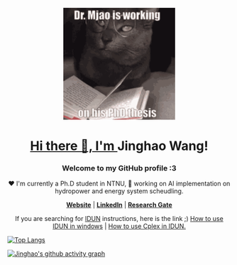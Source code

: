 <p align="center">
  <a href="https://jinghaow.github.io/">
    <img src="https://github.com/JinghaoW/JinghaoW/blob/main/dr-mjao.gif" alt="Banner" width="50%">
</p>

<h1 align="center"> Hi there 👋, I'm <a https://jinghaow.github.io/">Jinghao Wang</a>!</h1>

  </a>
</p>
<h3 align="center">Welcome to my GitHub profile :3</h3>
<p align="center">❤ I'm currently a Ph.D student in NTNU, 🔭 working on AI implementation on hydropower and energy system scheudling.</p>

<p align="center">
  <strong><a href="https://jinghaow.github.io/">Website</a></strong> |
  <strong><a href="linkedin.com/in/jinghao-wang">LinkedIn</a></strong> |
  <strong><a href="https://www.researchgate.net/profile/Jinghao-Wang">Research Gate</a></strong>
  
<p align="center">If you are searching for <a href="https://www.hpc.ntnu.no/idun/">IDUN</a> instructions, here is the link ;)  <a href="https://jinghaow.github.io/2023/09/22/Idun/#">How to use IDUN in windows</a> | 
  <a href= "https://jinghaow.github.io/2025/04/08/how-to-use-cplex-in-IDUN/"> How to use Cplex in IDUN.</p>
  
  

![Top Langs](https://github-readme-stats.vercel.app/api/top-langs/?username=JinghaoW&layout=compact&theme=tokyonight)



  
[![Jinghao's github activity graph](https://github-readme-activity-graph.vercel.app/graph?username=JinghaoW&theme=nightowl)](https://github.com/JinghaoW/github-readme-activity-graph)
